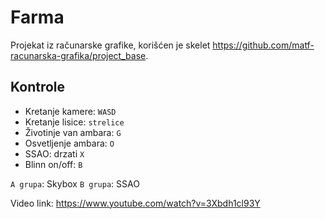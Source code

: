 # Farma
Projekat iz računarske grafike, korišćen je skelet https://github.com/matf-racunarska-grafika/project_base.

## Kontrole
* Kretanje kamere: `WASD`
* Kretanje lisice: `strelice`
* Životinje van ambara: `G`
* Osvetljenje ambara: `O`
* SSAO: drzati `X`
* Blinn on/off: `B`

`A grupa`: Skybox
`B grupa`: SSAO


Video link: https://www.youtube.com/watch?v=3Xbdh1cl93Y


